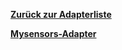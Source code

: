 [**Zurück zur Adapterliste**](/adapterref/adapterliste.md)

[**Mysensors-Adapter**](/adapterref/docs/iobroker.mysensors/de/README.md)